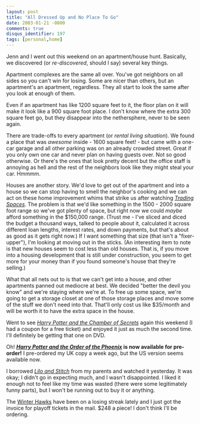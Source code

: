 ```yaml
---
layout: post
title: "All Dressed Up and No Place To Go"
date: 2003-01-21 -0800
comments: true
disqus_identifier: 197
tags: [personal,home]
---
```

Jenn and I went out this weekend on an apartment/house hunt. Basically,
we discovered (or *re-discovered*, should I say) several key things.

 Apartment complexes are the same all over. You've got neighbors on all
sides so you can't win for losing. Some are nicer than others, but an
apartment's an apartment, regardless. They all start to look the same
after you look at enough of them.

 Even if an apartment has like 1200 square feet to it, the floor plan on
it will make it look like a 900 square foot place. I don't know where
the extra 300 square feet go, but they disappear into the nethersphere,
never to be seen again.

 There are trade-offs to every apartment (or *rental living situation*).
We found a place that was *awesome* inside - 1600 square feet! - but
came with a one-car garage and all other parking was on an already
crowded street. Great if you only own one car and never plan on having
guests over. Not so good otherwise. Or there's the ones that look pretty
decent but the office staff is annoying as hell and the rest of the
neighbors look like they might steal your car. Hmmmm.

 Houses are another story. We'd love to get out of the apartment and
into a house so we can stop having to smell the neighbor's cooking and
we can act on these home improvement whims that strike us after watching
[*Trading
Spaces*](http://tlc.discovery.com/fansites/tradingspaces/tradingspaces.html).
The problem is that we'd like something in the 1500 - 2000 square foot
range so we've got plenty of space, but right now we could *maybe*
afford something in the $150,000 range. (Trust me - I've sliced and
diced the budget a thousand ways, talked to people about it, calculated
it across different loan lengths, interest rates, and down payments, but
that's about as good as it gets right now.) If I want something that
size (that isn't a "fixer-upper"), I'm looking at moving out in the
sticks. (An interesting item to note is that new houses seem to cost
less than old houses. That is, if you move into a housing development
that is still under construction, you seem to get more for your money
than if you found someone's house that they're selling.)

 What that all nets out to is that we can't get into a house, and other
apartments panned out mediocre at best. We decided "better the devil you
know" and we're staying where we're at. To free up some space, we're
going to get a storage closet at one of those storage places and move
some of the stuff we don't need into that. That'll only cost us like
$35/month and will be worth it to have the extra space in the house.

 Went to see [*Harry Potter and the Chamber of
Secrets*](http://us.imdb.com/Title?0295297) again this weekend (I had a
coupon for a free ticket) and enjoyed it just as much the second time.
I'll definitely be getting that one on DVD.

 Oh! **[*Harry Potter and the Order of the
Phoenix*](http://www.amazon.com/exec/obidos/ASIN/043935806X/mhsvortex)
is now available for pre-order!** I pre-ordered my UK copy a week ago,
but the US version seems available now.

 I borrowed [*Lilo and
Stitch*](http://www.amazon.com/exec/obidos/ASIN/B00005JL96/mhsvortex)
from my parents and watched it yesterday. It was okay; I didn't go in
expecting much, and I wasn't disappointed. I liked it enough not to feel
like my time was wasted (there were some legitimately funny parts), but
I won't be running out to buy it or anything.

 The [Winter Hawks](http://www.winterhawks.com) have been on a losing
streak lately and I just got the invoice for playoff tickets in the
mail. $248 a piece! I don't think I'll be ordering.

